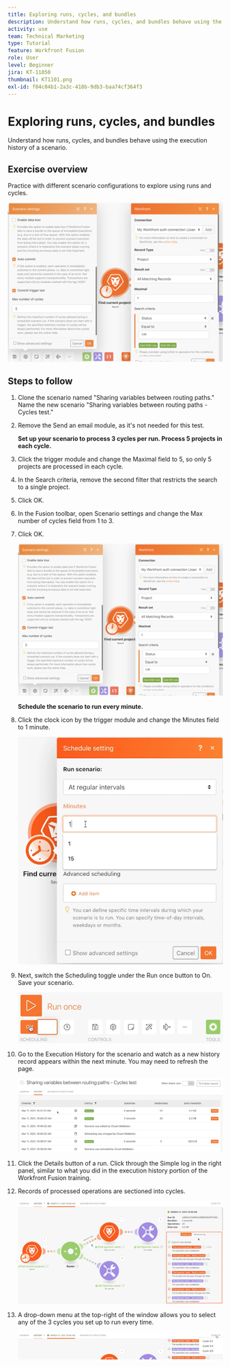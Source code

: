 ```yaml
---
title: Exploring runs, cycles, and bundles
description: Understand how runs, cycles, and bundles behave using the execution history of a scenario.
activity: use
team: Technical Marketing
type: Tutorial
feature: Workfront Fusion
role: User
level: Beginner
jira: KT-11050
thumbnail: KT1101.png
exl-id: f04c84b1-2a3c-418b-9db3-baa74cf364f3
---
```

# Exploring runs, cycles, and bundles

Understand how runs, cycles, and bundles behave using the execution history of a scenario.

## Exercise overview

Practice with different scenario configurations to explore using runs and cycles.

   ![Exploring runs cycles and bundles Image 1](../12-exercises/assets/exploring-runs-cycles-and-bundles-walkthrough-1.png)

## Steps to follow

1. Clone the scenario named "Sharing variables between routing paths." Name the new scenario "Sharing variables between routing paths - Cycles test."
1. Remove the Send an email module, as it's not needed for this test.

    **Set up your scenario to process 3 cycles per run. Process 5 projects in each cycle.**

1. Click the trigger module and change the Maximal field to 5, so only 5 projects are processed in each cycle.
1. In the Search criteria, remove the second filter that restricts the search to a single project.
1. Click OK.

1. In the Fusion toolbar, open Scenario settings and change the Max number of cycles field from 1 to 3.
1. Click OK.

   ![Exploring runs cycles and bundles Image 1](../12-exercises/assets/exploring-runs-cycles-and-bundles-walkthrough-1.png)


    **Schedule the scenario to run every minute.**

1. Click the clock icon by the trigger module and change the Minutes field to 1 minute.

   ![Exploring runs cycles and bundles Image 2](../12-exercises/assets/exploring-runs-cycles-and-bundles-walkthrough-2.png)
   
1. Next, switch the Scheduling toggle under the Run once button to On. Save your scenario.

   ![Exploring runs cycles and bundles Image 3](../12-exercises/assets/exploring-runs-cycles-and-bundles-walkthrough-3.png)

1. Go to the Execution History for the scenario and watch as a new history record appears within the next minute. You may need to refresh the page.

   ![Exploring runs cycles and bundles Image 1](../12-exercises/assets/exploring-runs-cycles-and-bundles-walkthrough-4.png)

1. Click the Details button of a run. Click through the Simple log in the right panel, similar to what you did in the execution history portion of the Workfront Fusion training.
1. Records of processed operations are sectioned into cycles.

   ![Exploring runs cycles and bundles Image 5](../12-exercises/assets/exploring-runs-cycles-and-bundles-walkthrough-5.png)

1. A drop-down menu at the top-right of the window allows you to select any of the 3 cycles you set up to run every time.

   ![Exploring runs cycles and bundles Image 6](../12-exercises/assets/exploring-runs-cycles-and-bundles-walkthrough-6.png)
